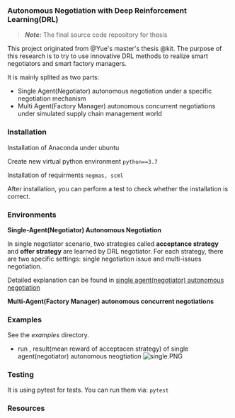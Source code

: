 ### Autonomous Negotiation with Deep Reinforcement Learning(DRL)

> ***Note:*** The final source code repository for thesis

This project originated from @Yue's master's thesis @kit. The purpose of this research is to try to use innovative DRL methods to realize smart negotiators and smart factory managers.

It is mainly splited as two parts:

- Single Agent(Negotiator) autonomous negotiation under a specific negotiation mechanism
- Multi Agent(Factory Manager) autonomous concurrent negotiations under simulated supply chain management world

### Installation

Installation of Anaconda under ubuntu

Create new virtual python environment
```python==3.7```

Installation of requirments
```negmas, scml```

After installation, you can perform a test to check whether the installation is correct.

### Environments

**Single-Agent(Negotiator) Autonomous Negotiation**

In single negotiator scenario, two strategies called **acceptance strategy** and **offer strategy** are learned by DRL negotiator. For each strategy, there are two specific settings: single negotiation issue and multi-issues negotiation.

Detailed explanation can be found in [single agent(negotiator) autonomous negotiation](https://github.com/YueNing/summary_thesis/blob/master/summary-2020-10a11/2020-10a11-Ningyue-Negmas-negotiation.ipynb)

**Multi-Agent(Factory Manager) autonomous concurrent negotiations**

### Examples
See the _examples_ directory.

- run , result(mean reward of acceptacen strategy) of single agent(negotiator) autonomous neogtiation 
![single.PNG](https://i.loli.net/2021/04/23/ytPOCNMxLlSaTDh.png)

### Testing
It is using pytest for tests. You can run them via:
```pytest```

### Resources





